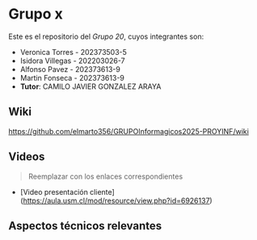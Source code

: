 # Grupo x

Este es el repositorio del *Grupo 20*, cuyos integrantes son:

* Veronica Torres - 202373503-5
* Isidora Villegas - 202203026-7
* Alfonso Pavez - 202373613-9
* Martin Fonseca - 202373613-9
* **Tutor**: CAMILO JAVIER GONZALEZ ARAYA

## Wiki

https://github.com/elmarto356/GRUPOInformagicos2025-PROYINF/wiki

## Videos

> Reemplazar con los enlaces correspondientes

* [Video presentación cliente] (https://aula.usm.cl/mod/resource/view.php?id=6926137)

## Aspectos técnicos relevantes


